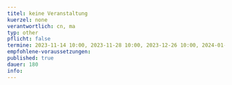 ```yaml
---
titel: keine Veranstaltung
kuerzel: none
verantwortlich: cn, ma
typ: other
pflicht: false
termine: 2023-11-14 10:00, 2023-11-28 10:00, 2023-12-26 10:00, 2024-01-02 10:00
empfohlene-voraussetzungen: 
published: true
dauer: 180
info: 
---
```


